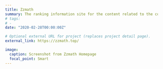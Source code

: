 ```yaml
---
title: Zzmath
summary: The ranking information site for the content related to the college entrance examination in the Zhihu column.
# tags:
# - 
date: "2020-02-28T00:00:00Z"

# Optional external URL for project (replaces project detail page).
external_link: https://zzmath.top/

image:
  caption: Screenshot from Zzmath Homepage
  focal_point: Smart
---
```

